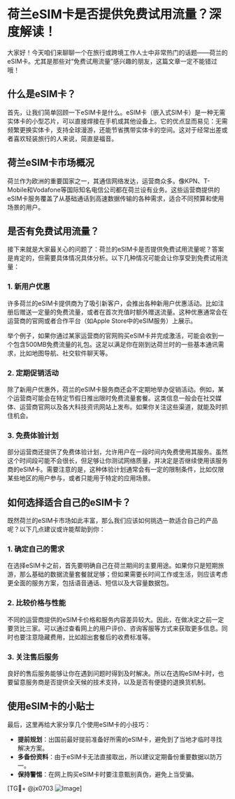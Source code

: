 # 荷兰eSIM卡是否提供免费试用流量？深度解读！

大家好！今天咱们来聊聊一个在旅行或跨境工作人士中非常热门的话题——荷兰的eSIM卡。尤其是那些对“免费试用流量”感兴趣的朋友，这篇文章一定不能错过哦！

## 什么是eSIM卡？

首先，让我们简单回顾一下eSIM卡是什么。eSIM卡（嵌入式SIM卡）是一种无需实体卡的小型芯片，可以直接焊接在手机或其他设备上。它的优点显而易见：无需频繁更换实体卡，支持全球漫游，还能节省携带实体卡的空间。这对于经常出差或者喜欢轻装旅行的人来说，简直是福音。

## 荷兰eSIM卡市场概况

荷兰作为欧洲的重要国家之一，其通信网络发达，运营商众多。像KPN、T-Mobile和Vodafone等国际知名电信公司都在荷兰设有业务。这些运营商提供的eSIM卡服务覆盖了从基础通话到高速数据传输的各种需求，适合不同预算和使用场景的用户。

## 是否有免费试用流量？

接下来就是大家最关心的问题了：荷兰的eSIM卡是否提供免费试用流量呢？答案是肯定的，但需要具体情况具体分析。以下几种情况可能会让你享受到免费试用流量：

### 1. 新用户优惠

许多荷兰的eSIM卡提供商为了吸引新客户，会推出各种新用户优惠活动。比如注册后赠送一定量的免费流量，或者在首次充值时额外赠送流量。这种优惠通常会在运营商的官网或者合作平台（如Apple Store中的eSIM服务）上展示。

举个例子，如果你通过某家运营商的官网购买eSIM卡并完成激活，可能会收到一个包含500MB免费流量的礼包。这足以满足你在刚到达荷兰时的一些基本通讯需求，比如地图导航、社交软件聊天等。

### 2. 定期促销活动

除了新用户优惠外，荷兰的eSIM卡服务商还会不定期地举办促销活动。例如，某个运营商可能会在特定节假日推出限时免费流量套餐。这类信息一般会在社交媒体、运营商官网以及各大科技资讯网站上发布。如果你关注这些渠道，就能及时抓住机会。

### 3. 免费体验计划

部分运营商还提供了免费体验计划，允许用户在一段时间内免费使用其服务。虽然这个时间段可能不会很长，但足够让你测试网络质量，并决定是否继续使用该服务商的eSIM卡。需要注意的是，这种体验计划通常会有一定的限制条件，比如仅限某些地区的用户参与，或者只能用于特定的应用场景。

## 如何选择适合自己的eSIM卡？

既然荷兰的eSIM卡市场如此丰富，那么我们应该如何挑选一款适合自己的产品呢？以下几点建议或许能帮助到你：

### 1. 确定自己的需求

在选择eSIM卡之前，首先要明确自己在荷兰期间的主要用途。如果你只是短期旅游，那么基础的数据流量套餐就足够；但如果需要长时间工作或生活，则应该考虑更全面的服务方案，包括语音通话、短信以及大容量数据包。

### 2. 比较价格与性能

不同的运营商提供的eSIM卡价格和服务内容差异较大。因此，在做决定之前一定要货比三家。可以通过查看网上的用户评价、咨询客服等方式来获取更多信息。同时也要注意隐藏费用，比如超出套餐后的收费标准等。

### 3. 关注售后服务

良好的售后服务能够让你在遇到问题时得到及时解决。所以在选购eSIM卡时，也要留意服务商是否提供全天候的技术支持，以及是否有便捷的退换货机制。

## 使用eSIM卡的小贴士

最后，这里再给大家分享几个使用eSIM卡的小技巧：

- **提前规划**：出国前最好提前准备好所需的eSIM卡，避免到了当地才临时寻找解决方案。
- **多备份资料**：由于eSIM卡无法直接取出，所以建议定期备份重要数据以防万一。
- **保持警惕**：在网上购买eSIM卡时要注意甄别真伪，避免上当受骗。

[TG💪+ @jx0703 ![Image](https://github.com/user-attachments/assets/dbca1d08-cadb-493c-b0ec-ad6f7a83f270)]